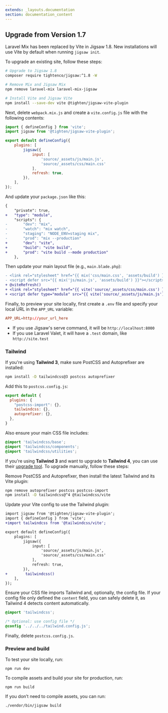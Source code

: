 ```yaml
---
extends: _layouts.documentation
section: documentation_content
---
```


## Upgrade from Version 1.7

Laravel Mix has been replaced by Vite in Jigsaw 1.8. New installations will use Vite by default when running `jigsaw init`.

To upgrade an existing site, follow these steps:

```sh
# Upgrade to Jigsaw 1.8
composer require tightenco/jigsaw:^1.8 -W

# Remove Mix and Jigsaw Mix
npm remove laravel-mix laravel-mix-jigsaw

# Install Vite and Jigsaw Vite
npm install --save-dev vite @tighten/jigsaw-vite-plugin
```

Next, delete `webpack.mix.js` and create a `vite.config.js` file with the following contents:

```js
import { defineConfig } from 'vite';
import jigsaw from '@tighten/jigsaw-vite-plugin';

export default defineConfig({
    plugins: [
        jigsaw({
            input: [
                'source/_assets/js/main.js',
                'source/_assets/css/main.css'
            ],
            refresh: true,
        }),
    ],
});
```

And update your `package.json` like this:

```diff
{
    "private": true,
+   "type": "module",
    "scripts": {
-       "dev": "mix",
-       "watch": "mix watch",
-       "staging": "NODE_ENV=staging mix",
-       "prod": "mix --production"
+       "dev": "vite",
+       "build": "vite build",
+       "prod": "vite build --mode production"
    },
```

Then update your main layout file (e.g., `main.blade.php`):

```diff
- <link rel="stylesheet" href="{{ mix('css/main.css', 'assets/build') }}">
- <script defer src="{{ mix('js/main.js', 'assets/build') }}"></script>
+ @viteRefresh()
+ <link rel="stylesheet" href="{{ vite('source/_assets/css/main.css') }}">
+ <script defer type="module" src="{{ vite('source/_assets/js/main.js') }}"></script>
```

Finally, to preview your site locally, first create a `.env` file and specify your local URL in the `APP_URL` variable:

```toml
APP_URL=http://your_url_here
```

* If you use Jigsaw's serve command, it will be `http://localhost:8000`
* If you use Laravel Valet, it will have a `.test` domain, like `http://site.test`

### Tailwind

If you're using **Tailwind 3**, make sure PostCSS and Autoprefixer are installed:

```sh
npm install -D tailwindcss@3 postcss autoprefixer
```

Add this to `postcss.config.js`:

```js
export default {
  plugins: {
    "postcss-import": {},
    tailwindcss: {},
    autoprefixer: {},
  },
}
```

Also ensure your main CSS file includes:

```css
@import 'tailwindcss/base';
@import 'tailwindcss/components';
@import 'tailwindcss/utilities';
```

If you're using **Tailwind 3** and want to upgrade to **Tailwind 4**, you can use their [upgrade tool](https://tailwindcss.com/docs/upgrade-guide#using-the-upgrade-tool). To upgrade manually, follow these steps:

Remove PostCSS and Autoprefixer, then install the latest Tailwind and its Vite plugin:

```sh
npm remove autoprefixer postcss postcss-import
npm install -D tailwindcss@^4 @tailwindcss/vite
```

Update your Vite config to use the Tailwind plugin:

```diff
import jigsaw from '@tighten/jigsaw-vite-plugin';
import { defineConfig } from 'vite';
+import tailwindcss from '@tailwindcss/vite';

export default defineConfig({
    plugins: [
        jigsaw({
            input: [
                'source/_assets/js/main.js',
                'source/_assets/css/main.css'
            ],
            refresh: true,
        }),
+        tailwindcss()
    ],
});
```

Ensure your CSS file imports Tailwind and, optionally, the config file. If your config file only defined the `content` field, you can safely delete it, as Tailwind 4 detects content automatically.

```css
@import 'tailwindcss';

/* Optional: use config file */
@config '../../../tailwind.config.js';
```

Finally, delete `postcss.config.js`.

### Preview and build

To test your site locally, run:

```
npm run dev
```

To compile assets and build your site for production, run:

```
npm run build
```

If you don’t need to compile assets, you can run:

```
./vendor/bin/jigsaw build
```
